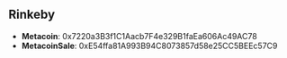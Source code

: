 ## Rinkeby

- **Metacoin**: 0x7220a3B3f1C1Aacb7F4e329B1faEa606Ac49AC78
- **MetacoinSale**: 0xE54ffa81A993B94C8073857d58e25CC5BEEc57C9

